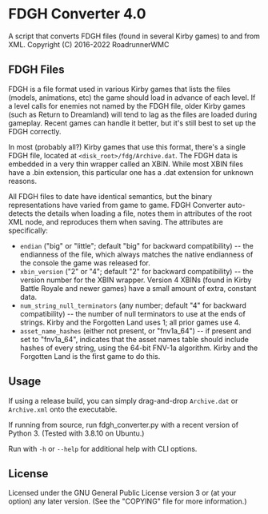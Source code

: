 # FDGH Converter 4.0

A script that converts FDGH files (found in several Kirby games) to and from XML.
Copyright (C) 2016-2022 RoadrunnerWMC

## FDGH Files

FDGH is a file format used in various Kirby games that lists the files (models, animations, etc) the game should load in advance of each level. If a level calls for enemies not named by the FDGH file, older Kirby games (such as Return to Dreamland) will tend to lag as the files are loaded during gameplay. Recent games can handle it better, but it's still best to set up the FDGH correctly.

In most (probably all?) Kirby games that use this format, there's a single FDGH file, located at `<disk_root>/fdg/Archive.dat`. The FDGH data is embedded in a very thin wrapper called an XBIN. While most XBIN files have a .bin extension, this particular one has a .dat extension for unknown reasons.

All FDGH files to date have identical semantics, but the binary representations have varied from game to game. FDGH Converter auto-detects the details when loading a file, notes them in attributes of the root XML node, and reproduces them when saving. The attributes are specifically:

* `endian` ("big" or "little"; default "big" for backward compatibility) -- the endianness of the file, which always matches the native endianness of the console the game was released for.
* `xbin_version` ("2" or "4"; default "2" for backward compatibility) -- the version number for the XBIN wrapper. Version 4 XBINs (found in Kirby Battle Royale and newer games) have a small amount of extra, constant data.
* `num_string_null_terminators` (any number; default "4" for backward compatibility) -- the number of null terminators to use at the ends of strings. Kirby and the Forgotten Land uses 1; all prior games use 4.
* `asset_name_hashes` (either not present, or "fnv1a_64") -- if present and set to "fnv1a_64", indicates that the asset names table should include hashes of every string, using the 64-bit FNV-1a algorithm. Kirby and the Forgotten Land is the first game to do this.

## Usage

If using a release build, you can simply drag-and-drop `Archive.dat` or `Archive.xml` onto the executable.

If running from source, run fdgh_converter.py with a recent version of Python 3. (Tested with 3.8.10 on Ubuntu.)

Run with `-h` or `--help` for additional help with CLI options.

## License

Licensed under the GNU General Public License version 3 or (at your option) any later version. (See the "COPYING" file for more information.)
